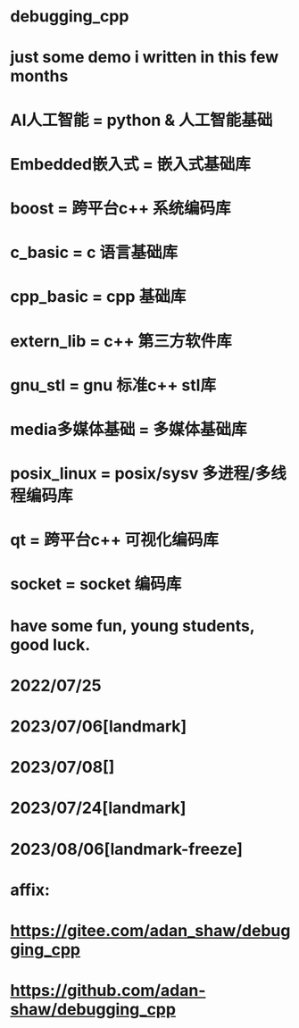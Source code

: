 # debugging_cpp
# just some demo i written in this few months
#   AI人工智能     = python & 人工智能基础
#   Embedded嵌入式 = 嵌入式基础库
#   boost         = 跨平台c++ 系统编码库
#   c_basic       = c 语言基础库
#   cpp_basic     = cpp 基础库
#   extern_lib    = c++ 第三方软件库
#   gnu_stl       = gnu 标准c++ stl库
#   media多媒体基础 = 多媒体基础库
#   posix_linux   = posix/sysv 多进程/多线程编码库
#   qt            = 跨平台c++ 可视化编码库
#   socket        = socket 编码库
# have some fun, young students, good luck.
# 2022/07/25
# 2023/07/06[landmark]
# 2023/07/08[]
# 2023/07/24[landmark]
# 2023/08/06[landmark-freeze]
#
# affix:
#   https://gitee.com/adan_shaw/debugging_cpp
#   https://github.com/adan-shaw/debugging_cpp
